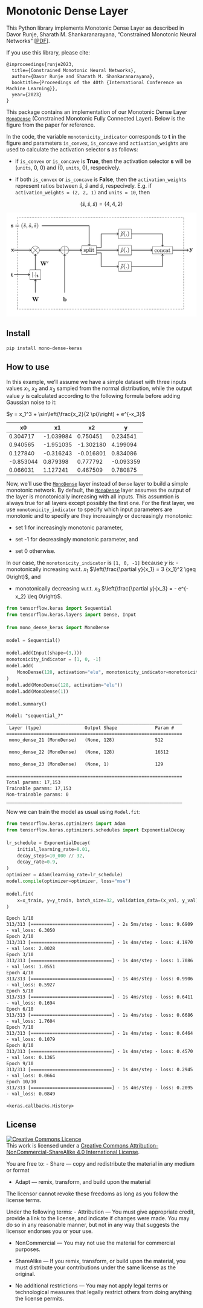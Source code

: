 Monotonic Dense Layer
================

<!-- WARNING: THIS FILE WAS AUTOGENERATED! DO NOT EDIT! -->

This Python library implements Monotonic Dense Layer as described in
Davor Runje, Sharath M. Shankaranarayana, “Constrained Monotonic Neural
Networks” \[[PDF](https://arxiv.org/pdf/2205.11775.pdf)\].

If you use this library, please cite:

``` title="bibtex"
@inproceedings{runje2023,
  title={Constrained Monotonic Neural Networks},
  author={Davor Runje and Sharath M. Shankaranarayana},
  booktitle={Proceedings of the 40th {International Conference on Machine Learning}},
  year={2023}
}
```

This package contains an implementation of our Monotonic Dense Layer
[`MonoDense`](https://mono-dense-keras.airt.ai/0.0.6rc1/api/mono_dense_keras/MonoDense/#mono_dense_keras.MonoDense)
(Constrained Monotonic Fully Connected Layer). Below is the figure from
the paper for reference.

In the code, the variable `monotonicity_indicator` corresponds to **t**
in the figure and parameters `is_convex`, `is_concave` and
`activation_weights` are used to calculate the activation selector **s**
as follows:

- if `is_convex` or `is_concave` is **True**, then the activation
  selector **s** will be (`units`, 0, 0) and (0, `units`, 0),
  respecively.

- if both `is_convex` or `is_concave` is **False**, then the
  `activation_weights` represent ratios between $\breve{s}$, $\hat{s}$
  and $\tilde{s}$, respecively. E.g. if `activation_weights = (2, 2, 1)`
  and `units = 10`, then

$$
(\breve{s}, \hat{s}, \tilde{s}) = (4, 4, 2)
$$

![mono-dense-layer-diagram](https://github.com/airtai/mono-dense-keras/raw/main/nbs/images/mono-dense-layer-diagram.png)

## Install

``` sh
pip install mono-dense-keras
```

## How to use

In this example, we’ll assume we have a simple dataset with three inputs
values $x_1$, $x_2$ and $x_3$ sampled from the normal distribution,
while the output value $y$ is calculated according to the following
formula before adding Gaussian noise to it:

$y = x_1^3 + \sin\left(\frac{x_2}{2 \pi}\right) + e^{-x_3}$

<style type="text/css">
</style>
<table id="T_6be9e">
  <thead>
    <tr>
      <th id="T_6be9e_level0_col0" class="col_heading level0 col0" >x0</th>
      <th id="T_6be9e_level0_col1" class="col_heading level0 col1" >x1</th>
      <th id="T_6be9e_level0_col2" class="col_heading level0 col2" >x2</th>
      <th id="T_6be9e_level0_col3" class="col_heading level0 col3" >y</th>
    </tr>
  </thead>
  <tbody>
    <tr>
      <td id="T_6be9e_row0_col0" class="data row0 col0" >0.304717</td>
      <td id="T_6be9e_row0_col1" class="data row0 col1" >-1.039984</td>
      <td id="T_6be9e_row0_col2" class="data row0 col2" >0.750451</td>
      <td id="T_6be9e_row0_col3" class="data row0 col3" >0.234541</td>
    </tr>
    <tr>
      <td id="T_6be9e_row1_col0" class="data row1 col0" >0.940565</td>
      <td id="T_6be9e_row1_col1" class="data row1 col1" >-1.951035</td>
      <td id="T_6be9e_row1_col2" class="data row1 col2" >-1.302180</td>
      <td id="T_6be9e_row1_col3" class="data row1 col3" >4.199094</td>
    </tr>
    <tr>
      <td id="T_6be9e_row2_col0" class="data row2 col0" >0.127840</td>
      <td id="T_6be9e_row2_col1" class="data row2 col1" >-0.316243</td>
      <td id="T_6be9e_row2_col2" class="data row2 col2" >-0.016801</td>
      <td id="T_6be9e_row2_col3" class="data row2 col3" >0.834086</td>
    </tr>
    <tr>
      <td id="T_6be9e_row3_col0" class="data row3 col0" >-0.853044</td>
      <td id="T_6be9e_row3_col1" class="data row3 col1" >0.879398</td>
      <td id="T_6be9e_row3_col2" class="data row3 col2" >0.777792</td>
      <td id="T_6be9e_row3_col3" class="data row3 col3" >-0.093359</td>
    </tr>
    <tr>
      <td id="T_6be9e_row4_col0" class="data row4 col0" >0.066031</td>
      <td id="T_6be9e_row4_col1" class="data row4 col1" >1.127241</td>
      <td id="T_6be9e_row4_col2" class="data row4 col2" >0.467509</td>
      <td id="T_6be9e_row4_col3" class="data row4 col3" >0.780875</td>
    </tr>
  </tbody>
</table>

Now, we’ll use the
[`MonoDense`](https://mono-dense-keras.airt.ai/0.0.6rc1/api/mono_dense_keras/MonoDense/#mono_dense_keras.MonoDense)
layer instead of `Dense` layer to build a simple monotonic network. By
default, the
[`MonoDense`](https://mono-dense-keras.airt.ai/0.0.6rc1/api/mono_dense_keras/MonoDense/#mono_dense_keras.MonoDense)
layer assumes the output of the layer is monotonically increasing with
all inputs. This assumtion is always true for all layers except possibly
the first one. For the first layer, we use `monotonicity_indicator` to
specify which input parameters are monotonic and to specify are they
increasingly or decreasingly monotonic:

- set 1 for increasingly monotonic parameter,

- set -1 for decreasingly monotonic parameter, and

- set 0 otherwise.

In our case, the `monotonicity_indicator` is `[1, 0, -1]` because $y$
is: - monotonically increasing w.r.t. $x_1$
$\left(\frac{\partial y}{x_1} = 3 {x_1}^2 \geq 0\right)$, and

- monotonically decreasing w.r.t. $x_3$
  $\left(\frac{\partial y}{x_3} = - e^{-x_2} \leq 0\right)$.

``` python
from tensorflow.keras import Sequential
from tensorflow.keras.layers import Dense, Input

from mono_dense_keras import MonoDense

model = Sequential()

model.add(Input(shape=(3,)))
monotonicity_indicator = [1, 0, -1]
model.add(
    MonoDense(128, activation="elu", monotonicity_indicator=monotonicity_indicator)
)
model.add(MonoDense(128, activation="elu"))
model.add(MonoDense(1))

model.summary()
```

    Model: "sequential_7"
    _________________________________________________________________
     Layer (type)                Output Shape              Param #   
    =================================================================
     mono_dense_21 (MonoDense)   (None, 128)               512       
                                                                     
     mono_dense_22 (MonoDense)   (None, 128)               16512     
                                                                     
     mono_dense_23 (MonoDense)   (None, 1)                 129       
                                                                     
    =================================================================
    Total params: 17,153
    Trainable params: 17,153
    Non-trainable params: 0
    _________________________________________________________________

Now we can train the model as usual using `Model.fit`:

``` python
from tensorflow.keras.optimizers import Adam
from tensorflow.keras.optimizers.schedules import ExponentialDecay

lr_schedule = ExponentialDecay(
    initial_learning_rate=0.01,
    decay_steps=10_000 // 32,
    decay_rate=0.9,
)
optimizer = Adam(learning_rate=lr_schedule)
model.compile(optimizer=optimizer, loss="mse")

model.fit(
    x=x_train, y=y_train, batch_size=32, validation_data=(x_val, y_val), epochs=10
)
```

    Epoch 1/10
    313/313 [==============================] - 2s 5ms/step - loss: 9.6909 - val_loss: 6.3050
    Epoch 2/10
    313/313 [==============================] - 1s 4ms/step - loss: 4.1970 - val_loss: 2.0028
    Epoch 3/10
    313/313 [==============================] - 1s 4ms/step - loss: 1.7086 - val_loss: 1.0551
    Epoch 4/10
    313/313 [==============================] - 1s 4ms/step - loss: 0.9906 - val_loss: 0.5927
    Epoch 5/10
    313/313 [==============================] - 1s 4ms/step - loss: 0.6411 - val_loss: 0.1694
    Epoch 6/10
    313/313 [==============================] - 1s 4ms/step - loss: 0.6686 - val_loss: 1.7604
    Epoch 7/10
    313/313 [==============================] - 1s 4ms/step - loss: 0.6464 - val_loss: 0.1079
    Epoch 8/10
    313/313 [==============================] - 1s 4ms/step - loss: 0.4570 - val_loss: 0.1365
    Epoch 9/10
    313/313 [==============================] - 1s 4ms/step - loss: 0.2945 - val_loss: 0.0664
    Epoch 10/10
    313/313 [==============================] - 1s 4ms/step - loss: 0.2095 - val_loss: 0.0849

    <keras.callbacks.History>

## License

<a rel="license" href="http://creativecommons.org/licenses/by-nc-sa/4.0/"><img alt="Creative Commons Licence" style="border-width:0" src="https://i.creativecommons.org/l/by-nc-sa/4.0/88x31.png" /></a><br />This
work is licensed under a
<a rel="license" href="http://creativecommons.org/licenses/by-nc-sa/4.0/">Creative
Commons Attribution-NonCommercial-ShareAlike 4.0 International
License</a>.

You are free to: - Share — copy and redistribute the material in any
medium or format

- Adapt — remix, transform, and build upon the material

The licensor cannot revoke these freedoms as long as you follow the
license terms.

Under the following terms: - Attribution — You must give appropriate
credit, provide a link to the license, and indicate if changes were
made. You may do so in any reasonable manner, but not in any way that
suggests the licensor endorses you or your use.

- NonCommercial — You may not use the material for commercial purposes.

- ShareAlike — If you remix, transform, or build upon the material, you
  must distribute your contributions under the same license as the
  original.

- No additional restrictions — You may not apply legal terms or
  technological measures that legally restrict others from doing
  anything the license permits.
